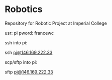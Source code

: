 # Robotics
Repository for Robotic Project at Imperial College

usr: pi
pword: francewc

ssh into pi:

ssh pi@146.169.222.33

scp/sftp into pi:

sftp pi@146.169.222.33

